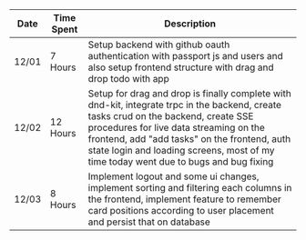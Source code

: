 | Date  | Time Spent | Description                                                                                                                                                                                                                                                                                                            |
| ----- | ---------- | ---------------------------------------------------------------------------------------------------------------------------------------------------------------------------------------------------------------------------------------------------------------------------------------------------------------------- |
| 12/01 | 7 Hours    | Setup backend with github oauth authentication with passport js and users and also setup frontend structure with drag and drop todo with app                                                                                                                                                                           |
| 12/02 | 12 Hours   | Setup for drag and drop is finally complete with dnd-kit, integrate trpc in the backend, create tasks crud on the backend, create SSE procedures for live data streaming on the frontend, add "add tasks" on the frontend, auth state login and loading screens, most of my time today went due to bugs and bug fixing |
| 12/03 | 8 Hours    | Implement logout and some ui changes, implement sorting and filtering each columns in the frontend, implement feature to remember card positions according to user placement and persist that on database                                                                                                              |
